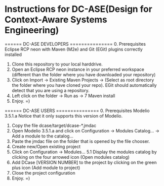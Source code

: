 Instructions for DC-ASE(Design for Context-Aware Systems Engineering)
======

====== DC-ASE DEVELOPERS ===============
0. Prerequisites
	Eclipse RCP neon with Maven (M2e) and Git (EGit) plugins correctly installed

1. Clone this repository to your local harddrive.
2. Open an Eclipse RCP neon instance in your preferred workspace (different than the folder where you have downloaded your repository)
3. Click on Import -> Existing Maven Projects -> (Select as root directory the folder where you have cloned your repo). EGit should automatically detect 
that you are using a repository.
4. Left click on the folder -> Run as -> 7 Maven install
3. Enjoy. =)

====== DC-ASE USERS ===============
0. Prerequisites
	Modelio 3.5.1.a Notice that it only supports this version of Modelio. 

1. Copy the file dcase/target/dcase-*.jmdac 
2. Open Modelio 3.5.1.a	and click on Configuration -> Modules Catalog... -> Add a module to the catalog...
3. Paste the jmdac file on the folder that is opened by the file chooser.
4. Create new/Open existing project 
5. Click on Configuration -> Modules... 
	5.1 Display the modules catalog by clicking on the four arrowed icon (Open modules catalog)
6. Add DCase [VERSION NUMBER] to the project by clicking on the green plus icon (Add module to project)
7. Close the project configuration
8. Enjoy. =)
